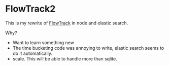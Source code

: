FlowTrack2
==========

This is my rewrite of [FlowTrack](https://github.com/skarfacegc/FlowTrack) in node and elastic search.

Why?

- Want to learn something new
- The time bucketing code was annoying to write, elastic search seems to do it automatically.
- scale.  This will be able to handle more than sqlite.

